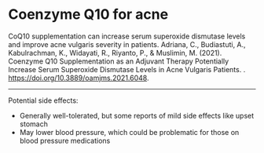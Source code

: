 # Coenzyme Q10 for acne

CoQ10 supplementation can increase serum superoxide dismutase levels and improve acne vulgaris severity in patients.
Adriana, C., Budiastuti, A., Kabulrachman, K., Widayati, R., Riyanto, P., & Muslimin, M. (2021). Coenzyme Q10 Supplementation as an Adjuvant Therapy Potentially Increase Serum Superoxide Dismutase Levels in Acne Vulgaris Patients. . https://doi.org/10.3889/oamjms.2021.6048.

---

Potential side effects:
- Generally well-tolerated, but some reports of mild side effects like upset stomach
- May lower blood pressure, which could be problematic for those on blood pressure medications
